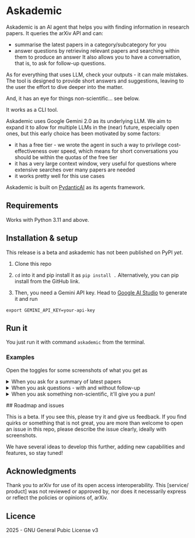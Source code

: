 # Askademic

Askademic is an AI agent that helps you with finding information in research papers. It queries the arXiv API and can:
* summarise the latest papers in a category/subcategory for you
* answer questions by retrieving relevant papers and searching within them to produce an answer
It also allows you to have a conversation, that is, to ask for follow-up questions.

As for everything that uses LLM, check your outputs - it can male mistakes. The tool is designed to provide short answers and suggestions, leaving to the user the effort to dive deeper into the matter.

And, it has an eye for things non-scientific... see below.

It works as a CLI tool.

Askademic uses Google Gemini 2.0 as its underlying LLM. We aim to expand it to allow for multiple LLMs in the (near) future, especially open ones, but this early choice has been motivated by some factors:
* it has a free tier - we wrote the agent in such a way to privilege cost-effectiveness over speed, which means for short conversations you should be within the quotas of the free tier
* it has a very large context window, very useful for questions where extensive searches over many papers are needed
* it works pretty well for this use cases

Askademic is built on [PydanticAI](https://ai.pydantic.dev/) as its agents framework.

## Requirements

Works with Python 3.11 and above.

## Installation & setup

This release is a beta and askademic has not been published on PyPI _yet_.

1. Clone this repo
2. `cd` into it and pip install it as `pip install .`
Alternatively, you can pip install from the GitHub link.

3. Then, you need a Gemini API key. Head to [Google AI Studio](https://aistudio.google.com/app/apikey) to generate it and run

```
export GEMINI_API_KEY=your-api-key
```

## Run it

You just run it with command `askademic` from the terminal.

### Examples

Open the toggles for some screenshots of what you get as

<details>
<summary>When you ask for a summary of latest papers</summary>

![example of summary1](assets/summary1.png)

![example of summary2](assets/summary2.png)

</details>

<details>
<summary>When you ask questions - with and without follow-up</summary>

![example of question1](assets/question1.png)

![example of question2](assets/question2.png)

![example of question3](assets/question3_and_convo.png)
</details>

<details>
<summary>When you ask something non-scientific, it'll give you a pun!</summary>

![example of question1](assets/pun.png)
</details>

## Roadmap and issues

This is a beta. If you see this, please try it and give us feedback. If you find quirks or something that is not great, you are more than welcome to open an issue in this repo, please describe the issue clearly, ideally with screenshots.

We have several ideas to develop this further, adding new capabilities and features, so stay tuned!

## Acknowledgments

Thank you to arXiv for use of its open access interoperability. This [service/ product] was not reviewed or approved by, nor does it necessarily express or reflect the policies or opinions of, arXiv.

## Licence

2025 - GNU General Pubic License v3
